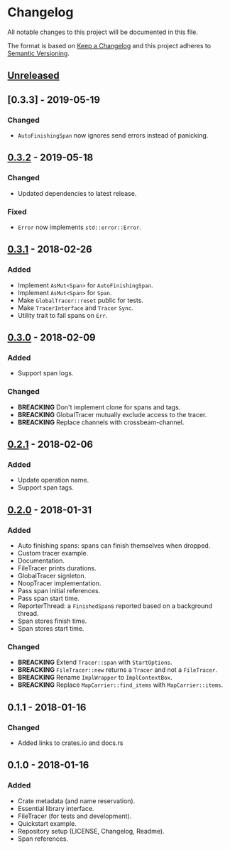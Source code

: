 # Changelog
All notable changes to this project will be documented in this file.

The format is based on [Keep a Changelog](http://keepachangelog.com/en/1.0.0/)
and this project adheres to [Semantic Versioning](http://semver.org/spec/v2.0.0.html).

## [Unreleased]

## [0.3.3] - 2019-05-19
### Changed
- `AutoFinishingSpan` now ignores send errors instead of panicking.

## [0.3.2] - 2019-05-18
### Changed
- Updated dependencies to latest release.

### Fixed
- `Error` now implements `std::error::Error`.

## [0.3.1] - 2018-02-26
### Added
- Implement `AsMut<Span>` for `AutoFinishingSpan`.
- Implement `AsMut<Span>` for `Span`.
- Make `GlobalTracer::reset` public for tests.
- Make `TracerInterface` and `Tracer` `Sync`.
- Utility trait to fail spans on `Err`.

## [0.3.0] - 2018-02-09
### Added
- Support span logs.

### Changed
- **BREACKING** Don't implement clone for spans and tags.
- **BREACKING** GlobalTracer mutually exclude access to the tracer.
- **BREACKING** Replace channels with crossbeam-channel.

## [0.2.1] - 2018-02-06
### Added
- Update operation name.
- Support span tags.

## [0.2.0] - 2018-01-31
### Added
- Auto finishing spans: spans can finish themselves when dropped.
- Custom tracer example.
- Documentation.
- FileTracer prints durations.
- GlobalTracer signleton.
- NoopTracer implementation.
- Pass span initial references.
- Pass span start time.
- ReporterThread: a `FinishedSpan`s reported based on a background thread.
- Span stores finish time.
- Span stores start time.

### Changed
- **BREACKING** Extend `Tracer::span` with `StartOptions`.
- **BREACKING** `FileTracer::new` returns a `Tracer` and not a `FileTracer`.
- **BREACKING** Rename `ImplWrapper` to `ImplContextBox`.
- **BREACKING** Replace `MapCarrier::find_items` with `MapCarrier::items`.

## 0.1.1 - 2018-01-16
### Changed
- Added links to crates.io and docs.rs


## 0.1.0 - 2018-01-16
### Added
- Crate metadata (and name reservation).
- Essential library interface.
- FileTracer (for tests and development).
- Quickstart example.
- Repository setup (LICENSE, Changelog, Readme).
- Span references.


[Unreleased]: https://github.com/stefano-pogliani/opentracingrust-zipkin/compare/v0.3.3...HEAD
[0.3.2]: https://github.com/stefano-pogliani/opentracingrust-zipkin/compare/v0.3.2...v0.3.3
[0.3.2]: https://github.com/stefano-pogliani/opentracingrust-zipkin/compare/v0.3.1...v0.3.2
[0.3.1]: https://github.com/stefano-pogliani/opentracingrust-zipkin/compare/v0.3.0...v0.3.1
[0.3.0]: https://github.com/stefano-pogliani/opentracingrust-zipkin/compare/v0.2.1...v0.3.0
[0.2.1]: https://github.com/stefano-pogliani/opentracingrust-zipkin/compare/v0.2.0...v0.2.1
[0.2.0]: https://github.com/stefano-pogliani/opentracingrust-zipkin/compare/v0.1.1...v0.2.0
